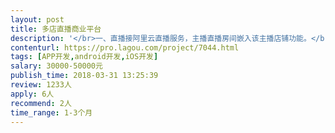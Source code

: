 ```yaml
---                
layout: post       
title: 多店直播商业平台           
description: '</br>一、直播接阿里云直播服务，主播直播房间嵌入该主播店铺功能。</br>二、多店铺商城b2b2c，带社区。</br>三、促销功能。</br>四、直播支持接入VR、无线监控设备。</br>五、app原生态开发，软件运行流畅快速。app和网站数据同步。</br>六、项目预算5万人民币。付款方式：已经设计好前端和后端功能清单，参照所范例（不含源码），开发方直接按要求做。签订合同，设计好程序结构和UI方案，预付2000元定金，安卓端、网站做好，交付源码并搭建调试好，初步测试达到合同兼容性等要求，付20000元，在规定时间内苹果源码完成，搭建调试好，通过苹果appstore审核（审核费用不包含在开发费用内、审核时间可延长两月），付15000。两端一站投入市场运行半年内，达到合同规定功能，处理好合同功能范围内的bug，付10000元。</br>七、要求开发方有相关开发经验；要求开发方对直播和商城基本功能以外由发包方提出的设计构思重新研发部分的源码签定保密协议，一年半内因开发方泄密造成发包方损失，由开发方承担损失。</br>'     
contenturl: https://pro.lagou.com/project/7044.html      
tags: [APP开发,android开发,iOS开发]            
salary: 30000-50000元          
publish_time: 2018-03-31 13:25:39         
review: 1233人                   
apply: 6人                   
recommend: 2人                   
time_range: 1-3个月              
---                 
```

